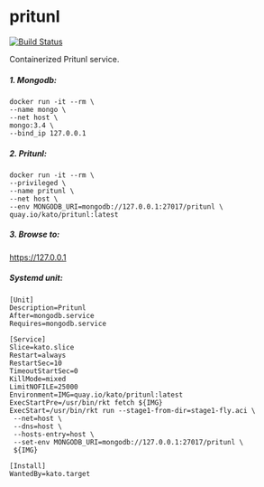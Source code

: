 # pritunl

[![Build Status](https://travis-ci.org/katosys/pritunl.svg?branch=master)](https://travis-ci.org/katosys/pritunl)

Containerized Pritunl service.

##### 1. Mongodb:

```
docker run -it --rm \
--name mongo \
--net host \
mongo:3.4 \
--bind_ip 127.0.0.1
```

##### 2. Pritunl:

```
docker run -it --rm \
--privileged \
--name pritunl \
--net host \
--env MONGODB_URI=mongodb://127.0.0.1:27017/pritunl \
quay.io/kato/pritunl:latest
```

##### 3. Browse to:

https://127.0.0.1

##### Systemd unit:

```
[Unit]
Description=Pritunl
After=mongodb.service
Requires=mongodb.service

[Service]
Slice=kato.slice
Restart=always
RestartSec=10
TimeoutStartSec=0
KillMode=mixed
LimitNOFILE=25000
Environment=IMG=quay.io/kato/pritunl:latest
ExecStartPre=/usr/bin/rkt fetch ${IMG}
ExecStart=/usr/bin/rkt run --stage1-from-dir=stage1-fly.aci \
 --net=host \
 --dns=host \
 --hosts-entry=host \
 --set-env MONGODB_URI=mongodb://127.0.0.1:27017/pritunl \
 ${IMG}

[Install]
WantedBy=kato.target
```
